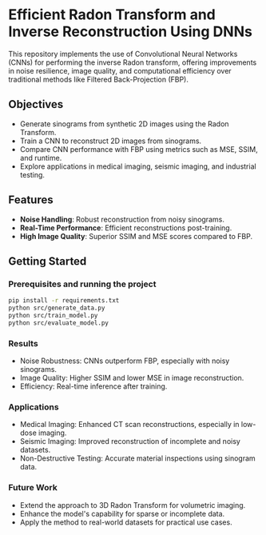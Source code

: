 # Efficient Radon Transform and Inverse Reconstruction Using DNNs

This repository implements the use of Convolutional Neural Networks (CNNs) for performing the inverse Radon transform, offering improvements in noise resilience, image quality, and computational efficiency over traditional methods like Filtered Back-Projection (FBP).

## Objectives
- Generate sinograms from synthetic 2D images using the Radon Transform.
- Train a CNN to reconstruct 2D images from sinograms.
- Compare CNN performance with FBP using metrics such as MSE, SSIM, and runtime.
- Explore applications in medical imaging, seismic imaging, and industrial testing.

## Features
- **Noise Handling**: Robust reconstruction from noisy sinograms.
- **Real-Time Performance**: Efficient reconstructions post-training.
- **High Image Quality**: Superior SSIM and MSE scores compared to FBP.

## Getting Started

### Prerequisites and running the project
```bash
pip install -r requirements.txt
python src/generate_data.py
python src/train_model.py
python src/evaluate_model.py
``` 
### Results
- Noise Robustness: CNNs outperform FBP, especially with noisy sinograms.
- Image Quality: Higher SSIM and lower MSE in image reconstruction.
- Efficiency: Real-time inference after training.

### Applications
- Medical Imaging: Enhanced CT scan reconstructions, especially in low-dose imaging.
- Seismic Imaging: Improved reconstruction of incomplete and noisy datasets.
- Non-Destructive Testing: Accurate material inspections using sinogram data.

### Future Work
- Extend the approach to 3D Radon Transform for volumetric imaging.
- Enhance the model's capability for sparse or incomplete data.
- Apply the method to real-world datasets for practical use cases.

